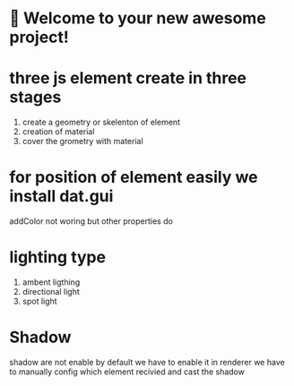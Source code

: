 # 🚀 Welcome to your new awesome project!


# three js element create in three stages 
1. create a geometry or skelenton of element
2. creation of material 
3. cover the grometry with material

# for position of element easily we install dat.gui
addColor not woring but other properties do


# lighting type
1. ambent ligthing
2. directional light
3. spot light 

# Shadow
shadow are not enable by default we have to enable it in renderer
we have to manually config which element recivied and cast the shadow




